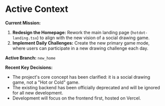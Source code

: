 # Active Context

**Current Mission:**
1.  **Redesign the Homepage:** Rework the main landing page (`hotdot-landing.tsx`) to align with the new vision of a social drawing game.
2.  **Implement Daily Challenges:** Create the new primary game mode, where users can participate in a new drawing challenge each day.

**Active Branch:** `new_home`

**Recent Key Decisions:**
- The project's core concept has been clarified: it is a social drawing game, not a "Hot or Cold" game.
- The existing backend has been officially deprecated and will be ignored for all new development.
- Development will focus on the frontend first, hosted on Vercel.
